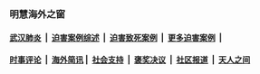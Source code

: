 
### 明慧海外之窗

####  [武汉肺炎](indexes/365.md?t=06152001) &nbsp;|&nbsp;  [迫害案例综述](indexes/328.md?t=06152001) &nbsp;|&nbsp; [迫害致死案例](indexes/277.md?t=06152001)  &nbsp;|&nbsp; [更多迫害案例](indexes/81.md?t=06152001)  &nbsp;|&nbsp; 
####  [时事评论](indexes/19.md?t=06152001) &nbsp;|&nbsp; [海外简讯](indexes/245.md?t=06152001)&nbsp;|&nbsp;  [社会支持](indexes/140.md?t=06152001) &nbsp;|&nbsp; [褒奖决议](indexes/282.md?t=06152001) &nbsp;|&nbsp; [社区报道](indexes/91.md?t=06152001)  &nbsp;|&nbsp; [天人之间](indexes/78.md?t=06152001) 

